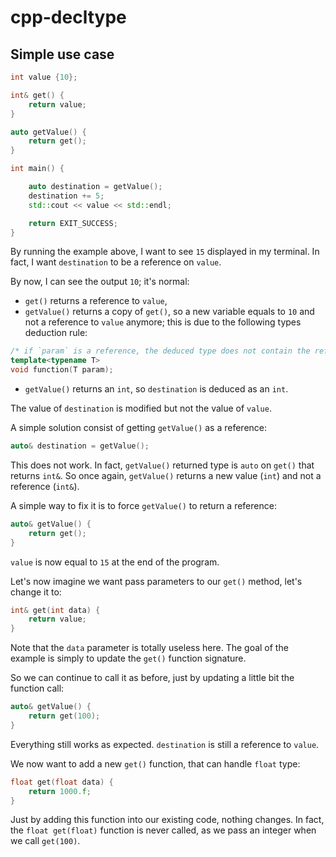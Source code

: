# cpp-decltype

## Simple use case

```cpp
int value {10};

int& get() {
    return value;
}

auto getValue() {
    return get();
}

int main() {

    auto destination = getValue();
    destination += 5;
    std::cout << value << std::endl;

    return EXIT_SUCCESS;
}
```

By running the example above, I want to see `15` displayed in my terminal.
In fact, I want `destination` to be a reference on `value`.

By now, I can see the output `10`; it's normal:
 * `get()` returns a reference to `value`,
 * `getValue()` returns a copy of `get()`, so a new variable equals to `10` and not a reference to `value` anymore; this is due to the following types deduction rule:

```cpp
/* if `param` is a reference, the deduced type does not contain the reference anymore */
template<typename T>
void function(T param);
```

 * `getValue()` returns an `int`, so `destination` is deduced as an `int`.

The value of `destination` is modified but not the value of `value`.

A simple solution consist of getting `getValue()` as a reference:

```cpp
auto& destination = getValue();
```

This does not work. In fact, `getValue()` returned type is `auto` on `get()` that returns `int&`. So once again, `getValue()` returns a new value (`int`) and not a reference (`int&`).

A simple way to fix it is to force `getValue()` to return a reference:

```cpp
auto& getValue() {
    return get();
}
```

`value` is now equal to `15` at the end of the program.

Let's now imagine we want pass parameters to our `get()` method, let's change it to:

```cpp
int& get(int data) {
    return value;
}
```

Note that the `data` parameter is totally useless here. The goal of the example
is simply to update the `get()` function signature.

So we can continue to call it as before, just by updating a little bit the function call:

```cpp
auto& getValue() {
    return get(100);
}
```

Everything still works as expected. `destination` is still a reference to `value`.

We now want to add a new `get()` function, that can handle `float` type:

```cpp
float get(float data) {
    return 1000.f;
}
```

Just by adding this function into our existing code, nothing changes.
In fact, the `float get(float)` function is never called,
as we pass an integer when we call `get(100)`.
